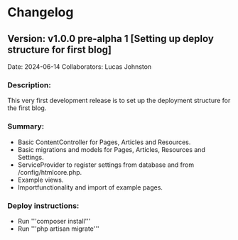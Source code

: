 # Changelog
## Version: v1.0.0 pre-alpha 1 [Setting up deploy structure for first blog]
Date: 2024-06-14
Collaborators: Lucas Johnston
### Description:
This very first development release is to set up the deployment structure for the first blog.
### Summary:
- Basic ContentController for Pages, Articles and Resources.
- Basic migrations and models for Pages, Articles, Resources and Settings.
- ServiceProvider to register settings from database and from /config/htmlcore.php.
- Example views.
- Importfunctionality and import of example pages.
### Deploy instructions:
- Run '''composer install'''
- Run '''php artisan migrate'''
